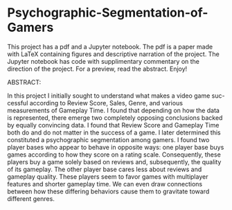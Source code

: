 # Psychographic-Segmentation-of-Gamers

This project has a pdf and a Jupyter notebook. The pdf is a paper made with LaTeX containing figures and descriptive narration of the project. The Jupyter notebook has code with supplimentary commentary on the direction of the project. For a preview, read the abstract. Enjoy!

ABSTRACT:

In this project I initially sought to understand what makes a video game suc- cessful according to Review Score, Sales, Genre, and various measurements of Gameplay Time. I found that depending on how the data is represented, there emerge two completely opposing conclusions backed by equally convincing data. I found that Review Score and Gameplay Time both do and do not matter in the success of a game. I later determined this constituted a psychographic segmentation among gamers.
I found two player bases who appear to behave in opposite ways: one player base buys games according to how they score on a rating scale. Consequently, these players buy a game solely based on reviews and, subsequently, the quality of its gameplay. The other player base cares less about reviews and gameplay quality. These players seem to favor games with multiplayer features and shorter gameplay time. We can even draw connections between how these differing behaviors cause them to gravitate toward different genres.
